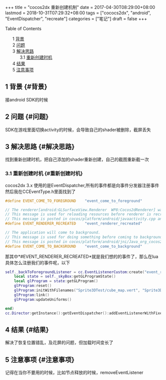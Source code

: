 +++
title = "cocos2dx 重新创建机制"
date = 2017-04-30T08:29:00+08:00
lastmod = 2018-10-31T07:29:32+08:00
tags = ["cococs2dx", "android", "EventDispatcher", "recreate"]
categories = ["笔记"]
draft = false
+++

<style>
  .ox-hugo-toc ul {
    list-style: none;
  }
</style>
<div class="ox-hugo-toc toc">
<div></div>

<div class="heading">Table of Contents</div>

- <span class="section-num">1</span> [背景](#背景)
- <span class="section-num">2</span> [问题](#问题)
- <span class="section-num">3</span> [解决思路](#解决思路)
    - <span class="section-num">3.1</span> [重新创建时机](#重新创建时机)
- <span class="section-num">4</span> [结果](#结果)
- <span class="section-num">5</span> [注意事项](#注意事项)

</div>
<!--endtoc-->



## <span class="section-num">1</span> 背景 {#背景}

接android SDK的时候


## <span class="section-num">2</span> 问题 {#问题}

SDK在游戏里面切换activity的时候，会导致自己的shader被删除，截屏丢失


## <span class="section-num">3</span> 解决思路 {#解决思路}

找到重新创建时机，把自己添加的shader重新创建，自己的截图重新截一次


### <span class="section-num">3.1</span> 重新创建时机 {#重新创建时机}

cocos2dx 3.x 使用的是EventDispatcher,所有的事件都是向事件分发器注册事件
然后我在CCEventType.h里面找到了

```c++
#define EVENT_COME_TO_FOREGROUND    "event_come_to_foreground"

// The renderer[android:GLSurfaceView.Renderer  WP8:Cocos2dRenderer] was recreated.
// This message is used for reloading resources before renderer is recreated on Android/WP8.
// This message is posted in cocos/platform/android/javaactivity.cpp and cocos\platform\wp8-xaml\cpp\Cocos2dRenderer.cpp.
#define EVENT_RENDERER_RECREATED    "event_renderer_recreated"

// The application will come to background.
// This message is used for doing something before coming to background, such as save RenderTexture.
// This message is posted in cocos/platform/android/jni/Java_org_cocos2dx_lib_Cocos2dxRenderer.cpp and cocos\platform\wp8-xaml\cpp\Cocos2dRenderer.cpp.
#define EVENT_COME_TO_BACKGROUND    "event_come_to_background"
```

那其中\*#EVENT\_RENDERER\_RECREATED\*就是我们想的的事件了，那么在lua具体怎么注册我们的事件呢，以下

```lua
self._backToForegroundListener = cc.EventListenerCustom:create("event_renderer_recreated", function (eventCustom)
    local state = self._skyBox:getGLProgramState()
    local glProgram = state:getGLProgram()
    glProgram:reset()
    glProgram:initWithFilenames("Sprite3DTest/cube_map.vert", "Sprite3DTest/cube_map.frag")
    glProgram:link()
    glProgram:updateUniforms()

end)
cc.Director:getInstance():getEventDispatcher():addEventListenerWithFixedPriority(self._backToForegroundListener, 1)

```


## <span class="section-num">4</span> 结果 {#结果}

解决了恢复位置错乱，及花屏的问题，但加载时间变长了


## <span class="section-num">5</span> 注意事项 {#注意事项}

记得在当你不要用的时候，比如节点释放的时候，removeEventListener
